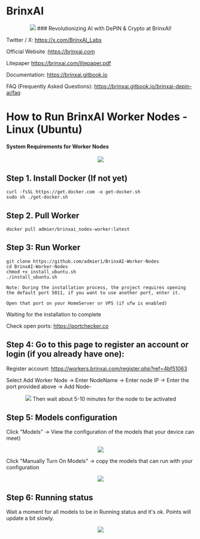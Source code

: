 # BrinxAI

<p align="center">
<img src="https://github.com/user-attachments/assets/fdf3aeb0-e4b0-4dec-8533-fa054b482b63"
</p>
### Revolutionizing AI with DePIN & Crypto at BrinxAI!

Twitter / X: https://x.com/BrinxAI_Labs

Official Website :https://brinxai.com

Litepaper
https://brinxai.com/litepaper.pdf

Documentation: https://brinxai.gitbook.io

FAQ (Frequently Asked Questions): https://brinxai.gitbook.io/brinxai-depin-ai/faq

# How to Run BrinxAI Worker Nodes - Linux (Ubuntu)
#### System Requirements for Worker Nodes
<p align="center">
<img src="https://github.com/user-attachments/assets/d6ab92e3-5444-40cd-884d-5d499c3d34e1" />
</p>

## Step 1. Install Docker (If not yet)
```
curl -fsSL https://get.docker.com -o get-docker.sh
sudo sh ./get-docker.sh
```
## Step 2. Pull Worker
```
docker pull admier/brinxai_nodes-worker:latest
```
## Step 3: Run Worker
```
git clone https://github.com/admier1/BrinxAI-Worker-Nodes
cd BrinxAI-Worker-Nodes
chmod +x install_ubuntu.sh
./install_ubuntu.sh
```
`Note: During the installation process, the project requires opening the default port 5011, if you want to use another port, enter it.`

`Open that port on your HomeServer or VPS (if ufw is enabled)`

Waiting for the installation to complete

Check open ports: https://portchecker.co

## Step 4: Go to this page to register an account or login (if you already have one): 

Register account: https://workers.brinxai.com/register.php?ref=4bf51063

Select Add Worker Node -> Enter NodeName -> Enter node IP -> Enter the port provided above -> Add Node-
<p align="center">
<img src="https://github.com/user-attachments/assets/8afb4cbb-f4d7-40ff-8275-66ee008888fd"
</p>
Then wait about 5-10 minutes for the node to be activated
  
## Step 5: Models configuration

Click "Models" -> View the configuration of the models that your device can meet)
<p align="center">
<img src="https://github.com/user-attachments/assets/752abe5e-e13f-410a-bf74-fc22a73ccd30"
</p>

Click "Manually Turn On Models" -> copy the models that can run with your configuration
<p align="center">
<img src="https://github.com/user-attachments/assets/dddfa20b-dd55-49a3-8c79-0bb2a65958b6"
</p>

## Step 6: Running status

Wait a moment for all models to be in Running status and it's ok. Points will update a bit slowly.
<p align="center">
<img src="https://github.com/user-attachments/assets/383a59f7-107f-42c3-8ce0-e27e4a6a6af3"
</p>
